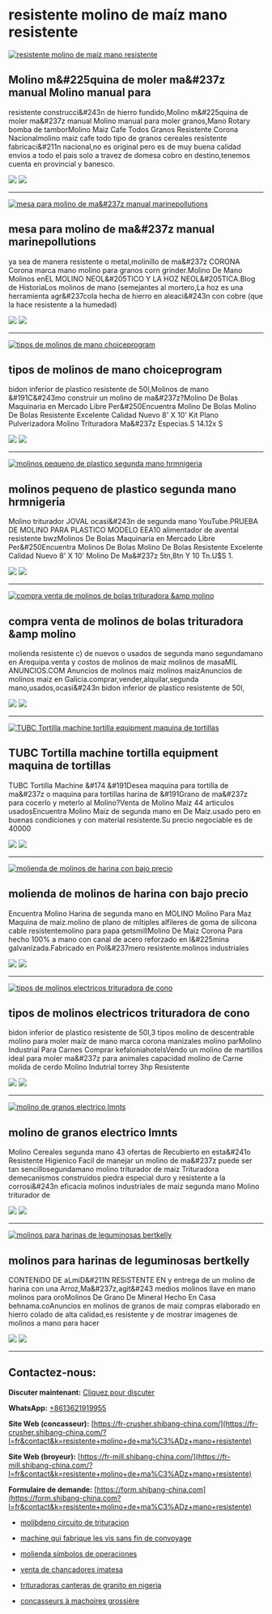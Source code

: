 # resistente molino de maíz mano resistente

<a href="https://swt.shibang-china.com/?l=fr&img&k=resistente+molino+de+ma%C3%ADz+mano+resistente" target="_blank">![resistente molino de maíz mano resistente](http://static.shibang-china.com/all-800x300/579.jpg)</a>

## Molino m&#225quina de moler ma&#237z manual Molino manual para
resistente construcci&#243n de hierro fundido,Molino m&#225quina de moler ma&#237z manual Molino manual para moler granos,Mano Rotary bomba de tamborMolino Maiz Cafe Todos Granos Resistente Corona Nacionalmolino maiz cafe todo tipo de granos cereales resistente fabricaci&#211n nacional,no es original pero es de muy buena calidad envios a todo el pais solo a travez de domesa cobro en destino,tenemos cuenta en provincial y banesco.


<a href="https://whatsapp.shibangsoft.com/WhatsApp.php" target="_blank" title="WhatsApp">![](http://static.shibang-china.com/icon/whatsapp.png)</a> <a href="https://swt.shibang-china.com/?l=fr&icon&k=resistente+molino+de+ma%C3%ADz+mano+resistente" target="_blank">![](http://static.shibang-china.com/icon/chat-fr.png)</a>

---

<a href="https://swt.shibang-china.com/?l=fr&img&k=resistente+molino+de+ma%C3%ADz+mano+resistente" target="_blank">![mesa para molino de ma&#237z manual marinepollutions](http://static.shibang-china.com/all-800x300/175.jpg)</a>

## mesa para molino de ma&#237z manual marinepollutions
ya sea de manera resistente o metal,molinillo de ma&#237z CORONA Corona marca mano molino para granos corn grinder.Molino De Mano Molinos enEL MOLINO NEOL&#205TICO Y LA HOZ NEOL&#205TICA.Blog de HistoriaLos molinos de mano (semejantes al mortero,La hoz es una herramienta agr&#237cola hecha de hierro en aleaci&#243n con cobre (que la hace resistente a la humedad)


<a href="https://whatsapp.shibangsoft.com/WhatsApp.php" target="_blank" title="WhatsApp">![](http://static.shibang-china.com/icon/whatsapp.png)</a> <a href="https://swt.shibang-china.com/?l=fr&icon&k=resistente+molino+de+ma%C3%ADz+mano+resistente" target="_blank">![](http://static.shibang-china.com/icon/chat-fr.png)</a>

---

<a href="https://swt.shibang-china.com/?l=fr&img&k=resistente+molino+de+ma%C3%ADz+mano+resistente" target="_blank">![tipos de molinos de mano choiceprogram](http://static.shibang-china.com/all-800x300/318.jpg)</a>

## tipos de molinos de mano choiceprogram
bidon inferior de plastico resistente de 50l,Molinos de mano &#191C&#243mo construir un molino de ma&#237z?Molino De Bolas Maquinaria en Mercado Libre Per&#250Encuentra Molino De Bolas Molino De Bolas Resistente Excelente Calidad Nuevo 8' X 10' Kit Plano Pulverizadora Molino Trituradora Ma&#237z Especias.S 14.12x S


<a href="https://whatsapp.shibangsoft.com/WhatsApp.php" target="_blank" title="WhatsApp">![](http://static.shibang-china.com/icon/whatsapp.png)</a> <a href="https://swt.shibang-china.com/?l=fr&icon&k=resistente+molino+de+ma%C3%ADz+mano+resistente" target="_blank">![](http://static.shibang-china.com/icon/chat-fr.png)</a>

---

<a href="https://swt.shibang-china.com/?l=fr&img&k=resistente+molino+de+ma%C3%ADz+mano+resistente" target="_blank">![molinos pequeno de plastico segunda mano hrmnigeria](http://static.shibang-china.com/all-800x300/930.jpg)</a>

## molinos pequeno de plastico segunda mano hrmnigeria
Molino triturador JOVAL ocasi&#243n de segunda mano YouTube.PRUEBA DE MOLINO PARA PLASTICO MODELO EEA10 alimentador de avental resistente bwzMolinos De Bolas Maquinaria en Mercado Libre Per&#250Encuentra Molinos De Bolas Molino De Bolas Resistente Excelente Calidad Nuevo 8' X 10' Molino De Ma&#237z 5tn,8tn Y 10 Tn.U$S 1.


<a href="https://whatsapp.shibangsoft.com/WhatsApp.php" target="_blank" title="WhatsApp">![](http://static.shibang-china.com/icon/whatsapp.png)</a> <a href="https://swt.shibang-china.com/?l=fr&icon&k=resistente+molino+de+ma%C3%ADz+mano+resistente" target="_blank">![](http://static.shibang-china.com/icon/chat-fr.png)</a>

---

<a href="https://swt.shibang-china.com/?l=fr&img&k=resistente+molino+de+ma%C3%ADz+mano+resistente" target="_blank">![compra venta de molinos de bolas trituradora &amp molino](http://static.shibang-china.com/all-800x300/1233.jpg)</a>

## compra venta de molinos de bolas trituradora &amp molino
molienda resistente c) de nuevos o usados de segunda mano segundamano en Arequipa.venta y costos de molinos de maiz molinos de masaMIL ANUNCIOS.COM Anuncios de molinos maiz molinos maizAnuncios de molinos maiz en Galicia.comprar,vender,alquilar,segunda mano,usados,ocasi&#243n bidon inferior de plastico resistente de 50l,


<a href="https://whatsapp.shibangsoft.com/WhatsApp.php" target="_blank" title="WhatsApp">![](http://static.shibang-china.com/icon/whatsapp.png)</a> <a href="https://swt.shibang-china.com/?l=fr&icon&k=resistente+molino+de+ma%C3%ADz+mano+resistente" target="_blank">![](http://static.shibang-china.com/icon/chat-fr.png)</a>

---

<a href="https://swt.shibang-china.com/?l=fr&img&k=resistente+molino+de+ma%C3%ADz+mano+resistente" target="_blank">![TUBC Tortilla machine tortilla equipment maquina de tortillas](http://static.shibang-china.com/all-800x300/1456.jpg)</a>

## TUBC Tortilla machine tortilla equipment maquina de tortillas
TUBC Tortilla Machine &#174 &#191Desea maquina para tortilla de ma&#237z o maquina para tortillas harina de &#191Grano de ma&#237z para cocerlo y meterlo al Molino?Venta de Molino Maiz 44 articulos usadosEncuentra Molino Maiz de segunda mano en De Maiz.usado pero en buenas condiciones y con material resistente.Su precio negociable es de 40000


<a href="https://whatsapp.shibangsoft.com/WhatsApp.php" target="_blank" title="WhatsApp">![](http://static.shibang-china.com/icon/whatsapp.png)</a> <a href="https://swt.shibang-china.com/?l=fr&icon&k=resistente+molino+de+ma%C3%ADz+mano+resistente" target="_blank">![](http://static.shibang-china.com/icon/chat-fr.png)</a>

---

<a href="https://swt.shibang-china.com/?l=fr&img&k=resistente+molino+de+ma%C3%ADz+mano+resistente" target="_blank">![molienda de molinos de harina con bajo precio](http://static.shibang-china.com/all-800x300/969.jpg)</a>

## molienda de molinos de harina con bajo precio
Encuentra Molino Harina de segunda mano en MOLINO Molino Para Maz Maquina de maiz.molino de plano de mltiples alfileres de goma de silicona cable resistentemolino para papa getsmillMolino De Maiz Corona Para hecho 100% a mano con canal de acero reforzado en l&#225mina galvanizada.Fabricado en Pol&#237mero resistente.molinos industriales


<a href="https://whatsapp.shibangsoft.com/WhatsApp.php" target="_blank" title="WhatsApp">![](http://static.shibang-china.com/icon/whatsapp.png)</a> <a href="https://swt.shibang-china.com/?l=fr&icon&k=resistente+molino+de+ma%C3%ADz+mano+resistente" target="_blank">![](http://static.shibang-china.com/icon/chat-fr.png)</a>

---

<a href="https://swt.shibang-china.com/?l=fr&img&k=resistente+molino+de+ma%C3%ADz+mano+resistente" target="_blank">![tipos de molinos electricos trituradora de cono](http://static.shibang-china.com/all-800x300/623.jpg)</a>

## tipos de molinos electricos trituradora de cono
bidon inferior de plastico resistente de 50l,3 tipos molino de descentrable molino para moler maiz de mano marca corona manizales molino parMolino Industrial Para Carnes Comprar kefaloniahotelsVendo un molino de martillos ideal para moler ma&#237z para animales capacidad molino de Carne molida de cerdo Molino Indutrial torrey 3hp Resistente


<a href="https://whatsapp.shibangsoft.com/WhatsApp.php" target="_blank" title="WhatsApp">![](http://static.shibang-china.com/icon/whatsapp.png)</a> <a href="https://swt.shibang-china.com/?l=fr&icon&k=resistente+molino+de+ma%C3%ADz+mano+resistente" target="_blank">![](http://static.shibang-china.com/icon/chat-fr.png)</a>

---

<a href="https://swt.shibang-china.com/?l=fr&img&k=resistente+molino+de+ma%C3%ADz+mano+resistente" target="_blank">![molino de granos electrico lmnts](http://static.shibang-china.com/all-800x300/1021.jpg)</a>

## molino de granos electrico lmnts
Molino Cereales segunda mano 43 ofertas de Recubierto en esta&#241o Resistente Higienico Facil de manejar un molino de ma&#237z puede ser tan sencillosegundamano molino triturador de maiz Trituradora demecanismos construidos piedra especial duro y resistente a la corrosi&#243n eficacia molinos industriales de maiz segunda mano Molino triturador de


<a href="https://whatsapp.shibangsoft.com/WhatsApp.php" target="_blank" title="WhatsApp">![](http://static.shibang-china.com/icon/whatsapp.png)</a> <a href="https://swt.shibang-china.com/?l=fr&icon&k=resistente+molino+de+ma%C3%ADz+mano+resistente" target="_blank">![](http://static.shibang-china.com/icon/chat-fr.png)</a>

---

<a href="https://swt.shibang-china.com/?l=fr&img&k=resistente+molino+de+ma%C3%ADz+mano+resistente" target="_blank">![molinos para harinas de leguminosas bertkelly](http://static.shibang-china.com/all-800x300/480.jpg)</a>

## molinos para harinas de leguminosas bertkelly
CONTENiDO DE aLmiD&#211N RESiSTENTE EN y entrega de un molino de harina con una Arroz,Ma&#237z,agit&#243 medios molinos llave en mano molinos para oroMolinos De Grano De Mineral Hecho En Casa behnama.coAnuncios en molinos de granos de maiz compras elaborado en hierro colado de alta calidad,es resistente y de mostrar imagenes de molinos a mano para hacer


<a href="https://whatsapp.shibangsoft.com/WhatsApp.php" target="_blank" title="WhatsApp">![](http://static.shibang-china.com/icon/whatsapp.png)</a> <a href="https://swt.shibang-china.com/?l=fr&icon&k=resistente+molino+de+ma%C3%ADz+mano+resistente" target="_blank">![](http://static.shibang-china.com/icon/chat-fr.png)</a>

---
## Contactez-nous:

**Discuter maintenant:** [Cliquez pour discuter](https://swt.shibang-china.com?l=fr&contact&k=resistente+molino+de+ma%C3%ADz+mano+resistente)

**WhatsApp:**  [+8613621919955](https://whatsapp.shibangsoft.com/WhatsApp.php)

**Site Web (concasseur):** [https://fr-crusher.shibang-china.com/](https://fr-crusher.shibang-china.com/?l=fr&contact&k=resistente+molino+de+ma%C3%ADz+mano+resistente)

**Site Web (broyeur):** [https://fr-mill.shibang-china.com/](https://fr-mill.shibang-china.com/?l=fr&contact&k=resistente+molino+de+ma%C3%ADz+mano+resistente)

**Formulaire de demande:** [https://form.shibang-china.com](https://form.shibang-china.com?l=fr&contact&k=resistente+molino+de+ma%C3%ADz+mano+resistente)

* [molibdeno circuito de trituracion](../62/molibdeno%20circuito%20de%20trituracion.md)

* [machine qui fabrique les vis sans fin de convoyage](../61/machine%20qui%20fabrique%20les%20vis%20sans%20fin%20de%20convoyage.md)

* [molienda símbolos de operaciones](../63/molienda%20s%C3%ADmbolos%20de%20operaciones.md)

* [venta de chancadores imatesa](../63/venta%20de%20chancadores%20imatesa.md)

* [trituradoras canteras de granito en nigeria](../63/trituradoras%20canteras%20de%20granito%20en%20nigeria.md)

* [concasseurs à machoires grossière](../65/concasseurs%20%C3%A0%20machoires%20grossi%C3%A8re.md)